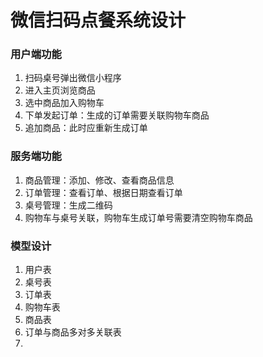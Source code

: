 # 微信扫码点餐系统设计

### 用户端功能
1. 扫码桌号弹出微信小程序
2. 进入主页浏览商品
3. 选中商品加入购物车
4. 下单发起订单：生成的订单需要关联购物车商品
5. 追加商品：此时应重新生成订单

### 服务端功能
1. 商品管理：添加、修改、查看商品信息
2. 订单管理：查看订单、根据日期查看订单
3. 桌号管理：生成二维码
4. 购物车与桌号关联，购物车生成订单号需要清空购物车商品

### 模型设计
1. 用户表
2. 桌号表
3. 订单表
4. 购物车表
5. 商品表
6. 订单与商品多对多关联表
7. 
